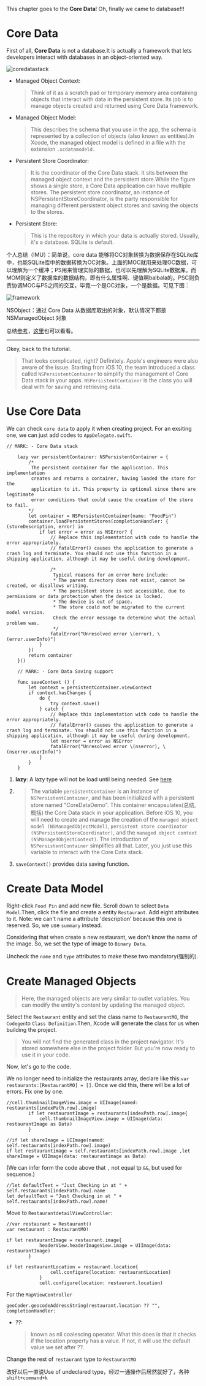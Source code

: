 This chapter goes to the **Core Data**! Oh, finally we came to database!!!

# Core Data

First of all, **Core Data** is not a database.It is actually a framework that lets developers interact with databases in an object-oriented way.

![coredatastack](graph/coredatastack.png)

* Managed Object Context:

  > Think of it as a scratch pad or temporary memory area containing objects that interact with data in the persistent store. Its job is to manage objects created and returned using Core Data framework. 

* Managed Object Model:

  > This describes the schema that you use in the app, the schema is represented by a collection of objects (also known as entities).In Xcode, the managed object model is defined in a file with the extension `.xcdatamodeld. `

* Persistent Store Coordinator:

  > It is the coordinator of the Core Data stack. It sits between the managed object context and the persistent store.While the figure shows a single store, a Core Data application can have multiple stores. The persistent store coordinator, an instance of NSPersistentStoreCoordinator, is the party responsible for managing different persistent object stores and saving the objects to the stores.

* Persistent Store:

  > This is the repository in which your data is actually stored. Usually, it's a database. SQLite is default.

个人总结（IMU）：简单说，core data 能够将OC对象转换为数据保存在SQLite库中，也能SQLite库中的数据转换为OC对象。上面的MOC就用来处理OC数据，可以理解为一个缓冲；PS用来管理实际的数据，也可以先理解为SQLite数据库。而MOM则定义了数据库的数据结构，即有什么属性啊、键值啊balbala的。PSC则负责协调MOC与PS之间的交互，毕竟一个是OC对象，一个是数据。可见下图：

![framework](graph/framework.png)

NSObject：通过 Core Data 从数据库取出的对象，默认情况下都是 NSManagedObject 对象

总结[参考](https://blog.csdn.net/zh952016281/article/details/52105683)，[这里](https://blog.csdn.net/q199109106q/article/details/8563438)也可以看看。

---

Okey, back to the tutorial.

> That looks complicated, right? Definitely. Apple's engineers were also aware of the issue. Starting from iOS 10, the team introduced a class called `NSPersistentContainer` to simplify the management of Core Data stack in your apps. `NSPersistentContainer` is the class you will deal with for saving and retrieving data.

# Use Core Data

We can check `core data` to apply it when creating project. For an exsiting one, we can just add codes to `AppDelegate.swift`.

```sw
// MARK: - Core Data stack

    lazy var persistentContainer: NSPersistentContainer = {
        /*
         The persistent container for the application. This implementation
         creates and returns a container, having loaded the store for the
         application to it. This property is optional since there are legitimate
         error conditions that could cause the creation of the store to fail.
        */
        let container = NSPersistentContainer(name: "FoodPin")
        container.loadPersistentStores(completionHandler: { (storeDescription, error) in
            if let error = error as NSError? {
                // Replace this implementation with code to handle the error appropriately.
                // fatalError() causes the application to generate a crash log and terminate. You should not use this function in a shipping application, although it may be useful during development.
                 
                /*
                 Typical reasons for an error here include:
                 * The parent directory does not exist, cannot be created, or disallows writing.
                 * The persistent store is not accessible, due to permissions or data protection when the device is locked.
                 * The device is out of space.
                 * The store could not be migrated to the current model version.
                 Check the error message to determine what the actual problem was.
                 */
                fatalError("Unresolved error \(error), \(error.userInfo)")
            }
        })
        return container
    }()

    // MARK: - Core Data Saving support

    func saveContext () {
        let context = persistentContainer.viewContext
        if context.hasChanges {
            do {
                try context.save()
            } catch {
                // Replace this implementation with code to handle the error appropriately.
                // fatalError() causes the application to generate a crash log and terminate. You should not use this function in a shipping application, although it may be useful during development.
                let nserror = error as NSError
                fatalError("Unresolved error \(nserror), \(nserror.userInfo)")
            }
        }
    }
```

1. **lazy**: A lazy type will not be load until being needed. See [here](https://zhuanlan.zhihu.com/p/29068547)

2. > The variable `persistentContainer` is an instance of `NSPersistentContainer`, and has been initialized with a persistent store named "CoreDataDemo". This container encapsulates(总结,概括) the Core Data stack in your application. Before iOS 10, you will need to create and manage the creation of the `managed object model (NSManagedObjectModel)`, `persistent store coordinator (NSPersistentStoreCoordinator)`, and the `managed object context (NSManagedObjectContext)`. The introduction of `NSPersistentContainer` simplifies all that. Later, you just use this variable to interact with the Core Data stack.

3. `saveContext()` provides data saving function.

# Create Data Model

Right-click `Food Pin` and add new file. Scroll down to select `Data Model`.Then, click the file and create a entity `Restaurant`. Add eight attributes to it. Note: we can't name a attribute 'description' because this one is reserved. So, we use `summary` instead.

Considering that when create a new restaurant, we don't know the name of the image. So, we set the type of image to `Binary Data`.

Uncheck the `name` and `type` attributes to make these two mandatory(强制的).

# Create Managed Objects

> Here, the managed objects are very similar to outlet variables. You can modify the entity's content by updating the managed object.

Select the `Restaurant` entity and set the class name to `RestaurantMO`, the `Codegen`to `Class Definition`.Then, Xcode will generate the class for us when building the project.

> You will not find the generated class in the project navigator. It's stored somewhere else in the project folder. But you're now ready to use it in your code.

Now, let's go to the code.

We no longer need to initialize the restaurants array, declare like this:`var restaurants:[RestaurantMO] = []`. Once we did this, there will be a lot of errors. Fix one by one.

```sw
//cell.thumbnailImageView.image = UIImage(named: restaurants[indexPath.row].image)
        if let restaurantImage = restaurants[indexPath.row].image{
            cell.thumbnailImageView.image = UIImage(data: restaurantImage as Data)
        }
```

```sw
//if let shareImage = UIImage(named: self.restaurants[indexPath.row].image)
if let restaurantimage = self.restaurants[indexPath.row].image ,let shareImage = UIImage(data: restaurantimage as Data)
```

(We can infer form the code above that `,`  not equal tp `&&`, but used for sequence.)

```sw
//let defaultText = "Just Checking in at " + self.restaurants[indexPath.row].name
let defaultText = "Just Checking in at " + self.restaurants[indexPath.row].name!
```

Move to `RestaurantdetailViewController`:

```sw
//var restaurant = Restaurant()
var restaurant : RestaurantMO!
```

```sw
if let restaurantImage = restaurant.image{
            headerView.headerImageView.image = UIImage(data: restaurantImage)
        }
```

```sw
if let restaurantLocation = restaurant.location{
                cell.configure(location: restaurantLocation)
            }
            cell.configure(location: restaurant.location)
```

For the `MapViewController`

```sw
geoCoder.geocodeAddressString(restaurant.location ?? "", completionHandler: 
```

* ??:

  > known as nil coalescing operator. What this does is that it checks if the location property has a value. If not, it will use the default value we set after ??.

Change the rest of `restaurant` type to `RestaurantMO`

改好以后一直说Use of undeclared type，经过一通操作后居然就好了，各种`shift+command+k`



 

